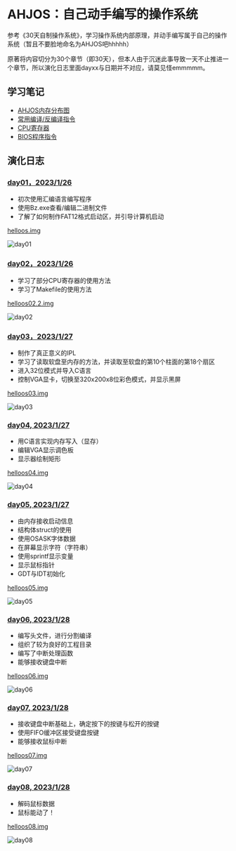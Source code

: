 # AHJOS：自己动手编写的操作系统
参考《30天自制操作系统》，学习操作系统内部原理，并动手编写属于自己的操作系统（暂且不要脸地命名为AHJOS吧hhhhh）

原著将内容切分为30个章节（即30天），但本人由于沉迷此事导致一天不止推进一个章节，所以演化日志里面dayxx与日期并不对应，请莫见怪emmmmm。
## 学习笔记
* [AHJOS内存分布图](markdown/mem.md)
* [常用编译/反编译指令](markdown/sh_sample.md)
* [CPU寄存器](markdown/cpu_register.md)
* [BIOS程序指令](markdown/bios.md)

## 演化日志
### [**day01**，2023/1/26](day01/)
* 初次使用汇编语言编写程序
* 使用Bz.exe查看/编辑二进制文件
* 了解了如何制作FAT12格式启动区，并引导计算机启动

[helloos.img](day01/helloos.img)

![day01](markdown/imgs/log/day01.png)

### [**day02**，2023/1/26](day02/)
* 学习了部分CPU寄存器的使用方法
* 学习了Makefile的使用方法

[helloos02.2.img](day02/helloos02.2.img)

![day02](markdown/imgs/log/day02.png)

### [**day03**，2023/1/27](day03/)
* 制作了真正意义的IPL
* 学习了读取软盘至内存的方法，并读取至软盘的第10个柱面的第18个扇区
* 进入32位模式并导入C语言
* 控制VGA显卡，切换至320x200x8位彩色模式，并显示黑屏

[helloos03.img](day03/helloos03.img)

![day03](markdown/imgs/log/day03.png)

### [**day04**, 2023/1/27](day04/)
* 用C语言实现内存写入（显存）
* 编辑VGA显示调色板
* 显示器绘制矩形

[helloos04.img](day04/helloos04.img)

![day04](markdown/imgs/log/day04.png)

### [**day05**, 2023/1/27](day05/)
* 由内存接收启动信息
* 结构体struct的使用
* 使用OSASK字体数据
* 在屏幕显示字符（字符串）
* 使用sprintf显示变量
* 显示鼠标指针
* GDT与IDT初始化
  
[helloos05.img](day05/helloos05.img)

![day05](markdown/imgs/log/day05.png)

### [**day06**, 2023/1/28](day06/)
* 编写头文件，进行分割编译
* 组织了较为良好的工程目录
* 编写了中断处理函数
* 能够接收键盘中断

[helloos06.img](day06/helloos06.img)

![day06](markdown/imgs/log/day06.png)

### [**day07**, 2023/1/28](day07/)
* 接收键盘中断基础上，确定按下的按键与松开的按键
* 使用FIFO缓冲区接受键盘按键
* 能够接收鼠标中断

[helloos07.img](day07/helloos07.img)

![day07](markdown/imgs/log/day07.png)

### [**day08**, 2023/1/28](day08/)
* 解码鼠标数据
* 鼠标能动了！

[helloos08.img](day07/helloos08.img)

![day08](markdown/imgs/log/day08.png)